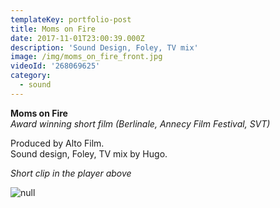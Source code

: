 ```yaml
---
templateKey: portfolio-post
title: Moms on Fire
date: 2017-11-01T23:00:39.000Z
description: 'Sound Design, Foley, TV mix'
image: /img/moms_on_fire_front.jpg
videoId: '268069625'
category:
  - sound
---
```

**Moms on Fire** \
_Award winning short film (Berlinale, Annecy Film Festival, SVT)_

Produced by Alto Film.\
Sound design, Foley, TV mix by Hugo.

_Short clip in the player above_

![null](/img/priser2.png)
